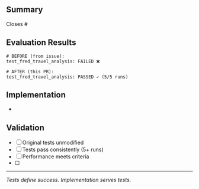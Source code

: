 ## Summary
<!-- What evaluation/test does this PR make pass? -->
Closes #

## Evaluation Results
```
# BEFORE (from issue):
test_fred_travel_analysis: FAILED ❌

# AFTER (this PR):  
test_fred_travel_analysis: PASSED ✓ (5/5 runs)
```

## Implementation
<!-- Brief description of HOW you made the tests pass -->
- 

## Validation
- [ ] Original tests unmodified
- [ ] Tests pass consistently (5+ runs)
- [ ] Performance meets criteria
- [ ] <!-- Project-specific validation (e.g., Neo4j MCP verified) -->

---
*Tests define success. Implementation serves tests.*
